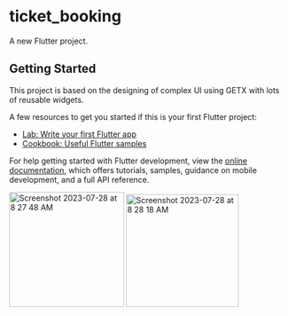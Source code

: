 # ticket_booking

A new Flutter project.

## Getting Started

This project is based on the designing of complex UI using GETX with lots of reusable widgets.

A few resources to get you started if this is your first Flutter project:

- [Lab: Write your first Flutter app](https://docs.flutter.dev/get-started/codelab)
- [Cookbook: Useful Flutter samples](https://docs.flutter.dev/cookbook)

For help getting started with Flutter development, view the
[online documentation](https://docs.flutter.dev/), which offers tutorials,
samples, guidance on mobile development, and a full API reference.

<img width="207" alt="Screenshot 2023-07-28 at 8 27 48 AM" src="https://github.com/shaheerzk01/Flutter_Booking_App_GETX/assets/103843506/6917e587-d988-4ca8-ab3b-ed7fe6d81274">

<img width="203" alt="Screenshot 2023-07-28 at 8 28 18 AM" src="https://github.com/shaheerzk01/Flutter_Booking_App_GETX/assets/103843506/a65825dc-2087-43d1-879b-6364e619ff71">
